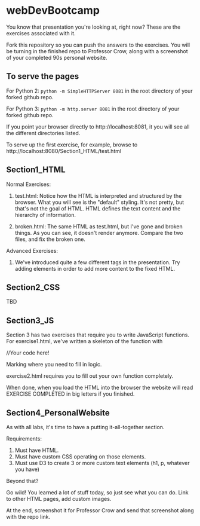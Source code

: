 # webDevBootcamp
You know that presentation you're looking at, right now? These are the exercises associated with it.

Fork this repository so you can push the answers to the exercises. You will be turning in the finished repo to Professor Crow, along with a screenshot of your completed 90s personal website. 

## To serve the pages

For Python 2: ```python -m SimpleHTTPServer 8081``` in the root directory of your forked github repo. 

For Python 3: ```python -m http.server 8081``` in the root directory of your forked github repo. 

If you point your browser directly to http://localhost:8081, it you will see all the different directories listed. 

To serve up the first exercise, for example, browse to http://localhost:8080/Section1_HTML/test.html

## Section1_HTML

Normal Exercises:

1. test.html: Notice how the HTML is interpreted and structured by the browser. What you will see is the "default" styling. It's not pretty, but that's not the goal of HTML. HTML defines the text content and the hierarchy of information.

2. broken.html: The same HTML as test.html, but I've gone and broken things. As you can see, it doesn't render anymore. Compare the two files, and fix the broken one.

Advanced Exercises:

1. We've introduced quite a few different tags in the presentation. Try adding elements in order to add more content to the fixed HTML.

## Section2_CSS

TBD

## Section3_JS

Section 3 has two exercises that require you to write JavaScript functions. For exercise1.html, we've written a skeleton of the function with

//Your code here!

Marking where you need to fill in logic. 

exercise2.html requires you to fill out your own function completely.

When done, when you load the HTML into the browser the website will read EXERCISE COMPLETED in big letters if you finished. 

## Section4_PersonalWebsite

As with all labs, it's time to have a putting it-all-together section.

Requirements:
1. Must have HTML.
2. Must have custom CSS operating on those elements.
3. Must use D3 to create 3 or more custom text elements (h1, p, whatever you have)

Beyond that?

Go wild! You learned a lot of stuff today, so just see what you can do. Link to other HTML pages, add custom images.

At the end, screenshot it for Professor Crow and send that screenshot along with the repo link. 
